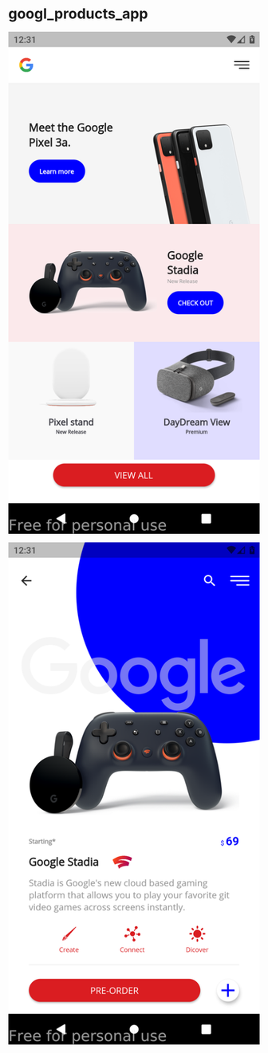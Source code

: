 # googl_products_app

![A Flutter googl_products_app ](https://github.com/JaveedIshaq/google-products-app/blob/master/screenshot-2021-08-16_21.31.37.229.png?raw=true)

![A Flutter googl_products_app ](https://github.com/JaveedIshaq/google-products-app/blob/master/screenshot-2021-08-16_21.31.44.652.png?raw=true)

